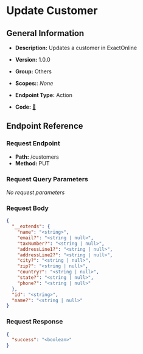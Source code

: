 # Update Customer

## General Information

- **Description:** Updates a customer in ExactOnline

- **Version:** 1.0.0
- **Group:** Others
- **Scopes:**: _None_
- **Endpoint Type:** Action
- **Code:** [🔗](https://github.com/NangoHQ/integration-templates/tree/main/integrations/exact-online/actions/update-customer.ts)

## Endpoint Reference

### Request Endpoint

- **Path:** /customers
- **Method:** PUT

### Request Query Parameters

_No request parameters_

### Request Body

```json
{
  "__extends": {
    "name": "<string>",
    "email?": "<string | null>",
    "taxNumber?": "<string | null>",
    "addressLine1?": "<string | null>",
    "addressLine2?": "<string | null>",
    "city?": "<string | null>",
    "zip?": "<string | null>",
    "country?": "<string | null>",
    "state?": "<string | null>",
    "phone?": "<string | null>"
  },
  "id": "<string>",
  "name?": "<string | null>"
}
```

### Request Response

```json
{
  "success": "<boolean>"
}
```
